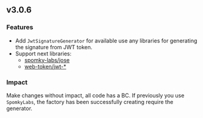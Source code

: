 ## v3.0.6

### Features

* Add `JwtSignatureGenerator` for available use any libraries for generating the signature from JWT token.
* Support next libraries:
    * [spomky-labs/jose](https://github.com/Spomky-Labs/jose)
    * [web-token/jwt-*](https://www.gitbook.com/book/web-token/jwt-framework)

### Impact

Make changes without impact, all code has a BC. If previously you use `SpomkyLabs`, the factory has been successfully 
creating require the generator.
